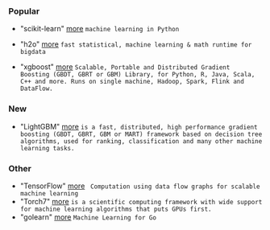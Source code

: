 ### Popular

* "scikit-learn" [more](http://scikit-learn.org)
```machine learning in Python``` 

* "h2o" [more](https://github.com/h2oai/h2o-2)
```fast statistical, machine learning & math runtime for bigdata```

* "xgboost" [more](https://github.com/dmlc/xgboost)
```Scalable, Portable and Distributed Gradient Boosting (GBDT, GBRT or GBM) Library, for Python, R, Java, Scala, C++ and more. Runs on single machine, Hadoop, Spark, Flink and DataFlow. ```

### New

* "LightGBM" [more](https://github.com/Microsoft/LightGBM)
``` is a fast, distributed, high performance gradient boosting (GBDT, GBRT, GBM or MART) framework based on decision tree algorithms, used for ranking, classification and many other machine learning tasks. ```

### Other

* "TensorFlow" [more](http://tensorflow.org)
``` Computation using data flow graphs for scalable machine learning```
* "Torch7" [more](http://torch.ch/)
```is a scientific computing framework with wide support for machine learning algorithms that puts GPUs first. ```
* "golearn" [more](https://github.com/sjwhitworth/golearn)
``` Machine Learning for Go ```
